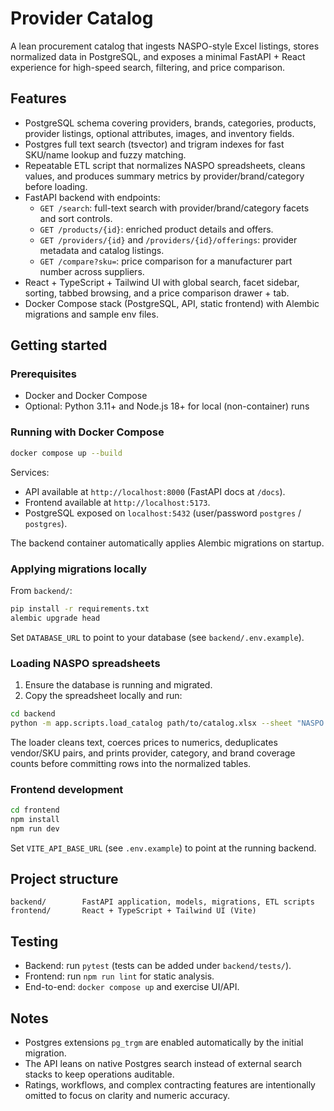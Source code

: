 # Provider Catalog

A lean procurement catalog that ingests NASPO-style Excel listings, stores normalized data in PostgreSQL, and exposes a minimal FastAPI + React experience for high-speed search, filtering, and price comparison.

## Features

- PostgreSQL schema covering providers, brands, categories, products, provider listings, optional attributes, images, and inventory fields.
- Postgres full text search (tsvector) and trigram indexes for fast SKU/name lookup and fuzzy matching.
- Repeatable ETL script that normalizes NASPO spreadsheets, cleans values, and produces summary metrics by provider/brand/category before loading.
- FastAPI backend with endpoints:
  - `GET /search`: full-text search with provider/brand/category facets and sort controls.
  - `GET /products/{id}`: enriched product details and offers.
  - `GET /providers/{id}` and `/providers/{id}/offerings`: provider metadata and catalog listings.
  - `GET /compare?sku=`: price comparison for a manufacturer part number across suppliers.
- React + TypeScript + Tailwind UI with global search, facet sidebar, sorting, tabbed browsing, and a price comparison drawer + tab.
- Docker Compose stack (PostgreSQL, API, static frontend) with Alembic migrations and sample env files.

## Getting started

### Prerequisites

- Docker and Docker Compose
- Optional: Python 3.11+ and Node.js 18+ for local (non-container) runs

### Running with Docker Compose

```bash
docker compose up --build
```

Services:
- API available at `http://localhost:8000` (FastAPI docs at `/docs`).
- Frontend available at `http://localhost:5173`.
- PostgreSQL exposed on `localhost:5432` (user/password `postgres` / `postgres`).

The backend container automatically applies Alembic migrations on startup.

### Applying migrations locally

From `backend/`:

```bash
pip install -r requirements.txt
alembic upgrade head
```

Set `DATABASE_URL` to point to your database (see `backend/.env.example`).

### Loading NASPO spreadsheets

1. Ensure the database is running and migrated.
2. Copy the spreadsheet locally and run:

```bash
cd backend
python -m app.scripts.load_catalog path/to/catalog.xlsx --sheet "NASPO August 2025"
```

The loader cleans text, coerces prices to numerics, deduplicates vendor/SKU pairs, and prints provider, category, and brand coverage counts before committing rows into the normalized tables.

### Frontend development

```bash
cd frontend
npm install
npm run dev
```

Set `VITE_API_BASE_URL` (see `.env.example`) to point at the running backend.

## Project structure

```
backend/        FastAPI application, models, migrations, ETL scripts
frontend/       React + TypeScript + Tailwind UI (Vite)
```

## Testing

- Backend: run `pytest` (tests can be added under `backend/tests/`).
- Frontend: run `npm run lint` for static analysis.
- End-to-end: `docker compose up` and exercise UI/API.

## Notes

- Postgres extensions `pg_trgm` are enabled automatically by the initial migration.
- The API leans on native Postgres search instead of external search stacks to keep operations auditable.
- Ratings, workflows, and complex contracting features are intentionally omitted to focus on clarity and numeric accuracy.
